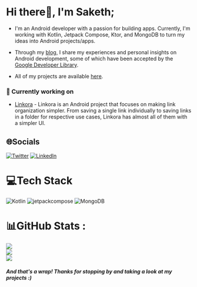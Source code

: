 # Hi there👋, I'm Saketh;

- I'm an Android developer with a passion for building apps. Currently, I'm working with Kotlin, Jetpack Compose, Ktor, and MongoDB to turn my ideas into Android projects/apps.

- Through my [blog](https://sakethh.medium.com/), I share my experiences and personal insights on Android development, some of which have been accepted by the [Google Developer Library](https://devlibrary.withgoogle.com/authors/sakethh).

- All of my projects are available [here](https://github.com/sakethpathike).

### 🔭 Currently working on
- [Linkora](https://github.com/sakethpathike/Linkora) - Linkora is an Android project that focuses on making link organization simpler. From saving a single link individually to saving links in a folder for respective use cases, Linkora has almost all of them with a simpler UI.

## 🌐Socials
[![Twitter](https://img.shields.io/badge/Twitter-%231DA1F2.svg?logo=Twitter&logoColor=white)](https://twitter.com/sakethpathike) [![LinkedIn](https://img.shields.io/badge/LinkedIn-%231DA1F2.svg?logo=LinkedIn&logoColor=white)](https://www.linkedin.com/in/sakethpathike/)


# 💻Tech Stack
![Kotlin](https://img.shields.io/badge/kotlin-%230095D5.svg?style=for-the-badge&logo=kotlin&logoColor=white) ![jetpackcompose](https://user-images.githubusercontent.com/83284398/194230490-8fe7bf97-3179-4aa0-99b7-fe631d81fff4.svg) ![MongoDB](https://img.shields.io/badge/MongoDB-%234ea94b.svg?style=for-the-badge&logo=mongodb&logoColor=white)


# 📊GitHub Stats :
![](https://github-readme-stats.vercel.app/api?username=sakethpathike&theme=radical&hide_border=false&include_all_commits=false&count_private=false)<br/>
![](https://github-readme-streak-stats.herokuapp.com/?user=sakethpathike&theme=radical&hide_border=false)<br/>
![](https://github-readme-stats.vercel.app/api/top-langs/?username=sakethpathike&theme=radical&hide_border=false&include_all_commits=false&count_private=false&layout=compact)

##### And that's a wrap! Thanks for stopping by and taking a look at my projects :)
